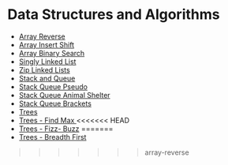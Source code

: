 # Data Structures and Algorithms

- [ Array Reverse](array-reverse/README.md)
- [ Array Insert Shift](array-insert-shift/README.md)
- [ Array Binary Search](array-binary-search/README.md)
- [ Singly Linked List](linked_list/README.md)
- [ Zip Linked Lists](zip_lists/README.md)
- [ Stack and Queue ](stack_and_queue/README.md)
- [ Stack Queue Pseudo ](stack_queue_pseudo/README.md)
- [Stack Queue Animal Shelter ](stack_queue_animal_shelter/README.md)
- [Stack Queue Brackets ](stack_queue_brackets/README.md)
- [ Trees ](trees/README.md)
- [ Trees - Find Max ](trees_find_max/README.md)
<<<<<<< HEAD
- [ Trees - Fizz- Buzz](tree_fizz_buzz/README.md)
=======
- [ Trees - Breadth First](trees_breadth_first/README.md)
>>>>>>> array-reverse
